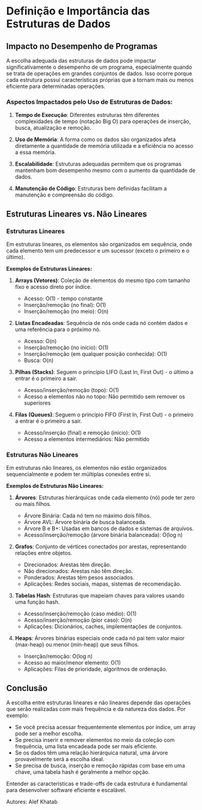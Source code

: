 # Definição e Importância das Estruturas de Dados

## Impacto no Desempenho de Programas

A escolha adequada das estruturas de dados pode impactar significativamente o desempenho de um programa, especialmente quando se trata de operações em grandes conjuntos de dados. Isso ocorre porque cada estrutura possui características próprias que a tornam mais ou menos eficiente para determinadas operações.

### Aspectos Impactados pelo Uso de Estruturas de Dados:

1. **Tempo de Execução**: Diferentes estruturas têm diferentes complexidades de tempo (notação Big O) para operações de inserção, busca, atualização e remoção.

2. **Uso de Memória**: A forma como os dados são organizados afeta diretamente a quantidade de memória utilizada e a eficiência no acesso a essa memória.

3. **Escalabilidade**: Estruturas adequadas permitem que os programas mantenham bom desempenho mesmo com o aumento da quantidade de dados.

4. **Manutenção de Código**: Estruturas bem definidas facilitam a manutenção e compreensão do código.

## Estruturas Lineares vs. Não Lineares

### Estruturas Lineares

Em estruturas lineares, os elementos são organizados em sequência, onde cada elemento tem um predecessor e um sucessor (exceto o primeiro e o último).

**Exemplos de Estruturas Lineares:**

1. **Arrays (Vetores)**: Coleção de elementos do mesmo tipo com tamanho fixo e acesso direto por índice.
   * Acesso: O(1) - tempo constante
   * Inserção/remoção (no final): O(1)
   * Inserção/remoção (no meio): O(n)

2. **Listas Encadeadas**: Sequência de nós onde cada nó contém dados e uma referência para o próximo nó.
   * Acesso: O(n)
   * Inserção/remoção (no início): O(1)
   * Inserção/remoção (em qualquer posição conhecida): O(1)
   * Busca: O(n)

3. **Pilhas (Stacks)**: Seguem o princípio LIFO (Last In, First Out) - o último a entrar é o primeiro a sair.
   * Acesso/inserção/remoção (topo): O(1)
   * Acesso a elementos não no topo: Não permitido sem remover os superiores

4. **Filas (Queues)**: Seguem o princípio FIFO (First In, First Out) - o primeiro a entrar é o primeiro a sair.
   * Acesso/inserção (final) e remoção (início): O(1)
   * Acesso a elementos intermediários: Não permitido

### Estruturas Não Lineares

Em estruturas não lineares, os elementos não estão organizados sequencialmente e podem ter múltiplas conexões entre si.

**Exemplos de Estruturas Não Lineares:**

1. **Árvores**: Estruturas hierárquicas onde cada elemento (nó) pode ter zero ou mais filhos.
   * Árvore Binária: Cada nó tem no máximo dois filhos.
   * Árvore AVL: Árvore binária de busca balanceada.
   * Árvore B e B+: Usadas em bancos de dados e sistemas de arquivos.
   * Acesso/inserção/remoção (árvore binária balanceada): O(log n)

2. **Grafos**: Conjunto de vértices conectados por arestas, representando relações entre objetos.
   * Direcionados: Arestas têm direção.
   * Não direcionados: Arestas não têm direção.
   * Ponderados: Arestas têm pesos associados.
   * Aplicações: Redes sociais, mapas, sistemas de recomendação.

3. **Tabelas Hash**: Estruturas que mapeiam chaves para valores usando uma função hash.
   * Acesso/inserção/remoção (caso médio): O(1)
   * Acesso/inserção/remoção (pior caso): O(n)
   * Aplicações: Dicionários, caches, implementações de conjuntos.

4. **Heaps**: Árvores binárias especiais onde cada nó pai tem valor maior (max-heap) ou menor (min-heap) que seus filhos.
   * Inserção/remoção: O(log n)
   * Acesso ao maior/menor elemento: O(1)
   * Aplicações: Filas de prioridade, algoritmos de ordenação.

## Conclusão

A escolha entre estruturas lineares e não lineares depende das operações que serão realizadas com mais frequência e da natureza dos dados. Por exemplo:

- Se você precisa acessar frequentemente elementos por índice, um array pode ser a melhor escolha.
- Se precisa inserir e remover elementos no meio da coleção com frequência, uma lista encadeada pode ser mais eficiente.
- Se os dados têm uma relação hierárquica natural, uma árvore provavelmente será a escolha ideal.
- Se precisa de busca, inserção e remoção rápidas com base em uma chave, uma tabela hash é geralmente a melhor opção.

Entender as características e trade-offs de cada estrutura é fundamental para desenvolver software eficiente e escalável.

Autores: Alef Khatab 
